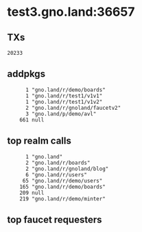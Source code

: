 # test3.gno.land:36657

## TXs
```
20233
```

## addpkgs
```
      1 "gno.land/r/demo/boards"
      1 "gno.land/r/test1/v1v1"
      1 "gno.land/r/test1/v1v2"
      2 "gno.land/r/gnoland/faucetv2"
      3 "gno.land/p/demo/avl"
    661 null
```

## top realm calls
```
      1 "gno.land"
      2 "gno.land/r/boards"
      2 "gno.land/r/gnoland/blog"
      6 "gno.land/r/users"
     65 "gno.land/r/demo/users"
    165 "gno.land/r/demo/boards"
    209 null
    219 "gno.land/r/demo/minter"
```

## top faucet requesters
```
```

